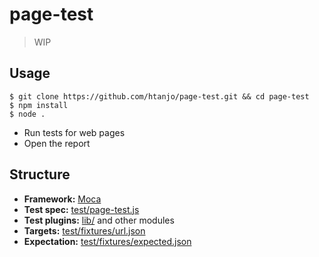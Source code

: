 # page-test

> WIP

## Usage
```shell
$ git clone https://github.com/htanjo/page-test.git && cd page-test
$ npm install
$ node .
```
- Run tests for web pages
- Open the report

## Structure
- **Framework:** [Moca](http://mochajs.org/)
- **Test spec:** [test/page-test.js](./test/page-test.js)
- **Test plugins:** [lib/](./lib) and other modules
- **Targets:** [test/fixtures/url.json](./test/fixtures/urls.json)
- **Expectation:** [test/fixtures/expected.json](./test/fixtures/expected.json)
